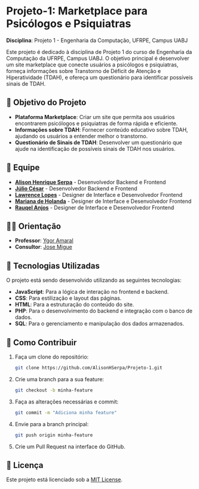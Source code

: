 # Projeto-1: Marketplace para Psicólogos e Psiquiatras

**Disciplina**: Projeto 1 - Engenharia da Computação, UFRPE, Campus UABJ

Este projeto é dedicado à disciplina de Projeto 1 do curso de Engenharia da Computação da UFRPE, Campus UABJ. O objetivo principal é desenvolver um site marketplace que conecte usuários a psicólogos e psiquiatras, forneça informações sobre Transtorno de Déficit de Atenção e Hiperatividade (TDAH), e ofereça um questionário para identificar possíveis sinais de TDAH.

## 🎯 Objetivo do Projeto

- **Plataforma Marketplace**: Criar um site que permita aos usuários encontrarem psicólogos e psiquiatras de forma rápida e eficiente.
- **Informações sobre TDAH**: Fornecer conteúdo educativo sobre TDAH, ajudando os usuários a entender melhor o transtorno.
- **Questionário de Sinais de TDAH**: Desenvolver um questionário que ajude na identificação de possíveis sinais de TDAH nos usuários.
 
## 👥 Equipe

- **[Alison Henrique Serpa](https://github.com/AlisonHSerpa)** - Desenvolvedor Backend e Frontend
- **[Júlio César](https://github.com/jcfern87)** - Desenvolvedor Backend e Frontend
- **[Lawrence Lopes](https://github.com/lawrst)** - Designer de Interface e Desenvolvedor Frontend
- **[Mariana de Holanda](https://github.com/mhchacon)** - Designer de Interface e Desenvolvedor Frontend
- **[Rauqel Anjos](https://github.com/raqu-ajm)** - Designer de Interface e Desenvolvedor Frontend

## 🧑‍🏫 Orientação

- **Professor**: [Ygor Amaral](https://github.com/ygoramaral)
- **Consultor**: [Jose Migue](http://github.com/JMiguelsilva2003)

## 🚀 Tecnologias Utilizadas

O projeto está sendo desenvolvido utilizando as seguintes tecnologias:

- **JavaScript**: Para a lógica de interação no frontend e backend.
- **CSS**: Para estilização e layout das páginas.
- **HTML**: Para a estruturação do conteúdo do site.
- **PHP**: Para o desenvolvimento do backend e integração com o banco de dados.
- **SQL**: Para o gerenciamento e manipulação dos dados armazenados.

## 📝 Como Contribuir


1. Faça um clone do repositório:
    ```bash
    git clone https://github.com/AlisonHSerpa/Projeto-1.git
    ```
2. Crie uma branch para a sua feature:
    ```bash
    git checkout -b minha-feature
    ```
3. Faça as alterações necessárias e commit:
    ```bash
    git commit -m "Adiciona minha feature"
    ```
4. Envie para a branch principal:
    ```bash
    git push origin minha-feature
    ```
5. Crie um Pull Request na interface do GitHub.

## 📄 Licença

Este projeto está licenciado sob a [MIT License](LICENSE).
